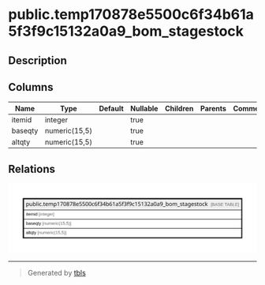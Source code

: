 # public.temp170878e5500c6f34b61a5f3f9c15132a0a9_bom_stagestock

## Description

## Columns

| Name | Type | Default | Nullable | Children | Parents | Comment |
| ---- | ---- | ------- | -------- | -------- | ------- | ------- |
| itemid | integer |  | true |  |  |  |
| baseqty | numeric(15,5) |  | true |  |  |  |
| altqty | numeric(15,5) |  | true |  |  |  |

## Relations

![er](public.temp170878e5500c6f34b61a5f3f9c15132a0a9_bom_stagestock.svg)

---

> Generated by [tbls](https://github.com/k1LoW/tbls)
